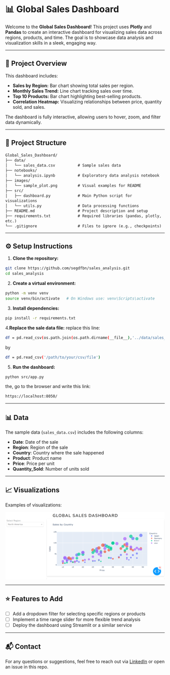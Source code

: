 # 📊 Global Sales Dashboard

Welcome to the **Global Sales Dashboard**! This project uses **Plotly** and **Pandas** to create an interactive dashboard for visualizing sales data across regions, products, and time. The goal is to showcase data analysis and visualization skills in a sleek, engaging way.

---

## 🚀 **Project Overview**

This dashboard includes:
- **Sales by Region:** Bar chart showing total sales per region.
- **Monthly Sales Trend:** Line chart tracking sales over time.
- **Top 10 Products:** Bar chart highlighting best-selling products.
- **Correlation Heatmap:** Visualizing relationships between price, quantity sold, and sales.

The dashboard is fully interactive, allowing users to hover, zoom, and filter data dynamically.

---

## 📁 **Project Structure**

```
Global_Sales_Dashboard/
├── data/
│   └── sales_data.csv          # Sample sales data
├── notebooks/
│   └── analysis.ipynb          # Exploratory data analysis notebook
├── images/
│   └── sample_plot.png         # Visual examples for README
├── src/
│   ├── dashboard.py            # Main Python script for visualizations
│   └── utils.py                # Data processing functions
├── README.md                   # Project description and setup
├── requirements.txt            # Required libraries (pandas, plotly, etc.)
└── .gitignore                  # Files to ignore (e.g., checkpoints)
```

---

## ⚙️ **Setup Instructions**

1. **Clone the repository:**
```bash
git clone https://github.com/segdfbn/sales_analysis.git
cd sales_analysis
```

2. **Create a virtual environment:**
```bash
python -m venv venv
source venv/bin/activate   # On Windows use: venv\Scripts\activate
```

3. **Install dependencies:**
```bash
pip install -r requirements.txt
```

4.**Replace the sale data file:**
replace this line:
```bash
df = pd.read_csv(os.path.join(os.path.dirname(__file__),'../data/sales_data.csv')) 
```
by
```bash
df = pd.read_csv('/path/to/your/csv/file')
```

5. **Run the dashboard:**
```bash
python src/app.py
```
the, go to the browser and write this link:

```bash
https://localhost:8050/
```
---

## 📊 **Data**

The sample data (`sales_data.csv`) includes the following columns:
- **Date**: Date of the sale
- **Region**: Region of the sale
- **Country**: Country where the sale happened
- **Product**: Product name
- **Price**: Price per unit
- **Quantity_Sold**: Number of units sold

---

## 📈 **Visualizations**

Examples of visualizations:

![Sales by Region](images/sample_plot.png)

---

## ⭐ **Features to Add**

- [ ] Add a dropdown filter for selecting specific regions or products
- [ ] Implement a time range slider for more flexible trend analysis
- [ ] Deploy the dashboard using Streamlit or a similar service

---

## 📬 **Contact**

For any questions or suggestions, feel free to reach out via [LinkedIn](your-linkedin-url) or open an issue in this repo.


